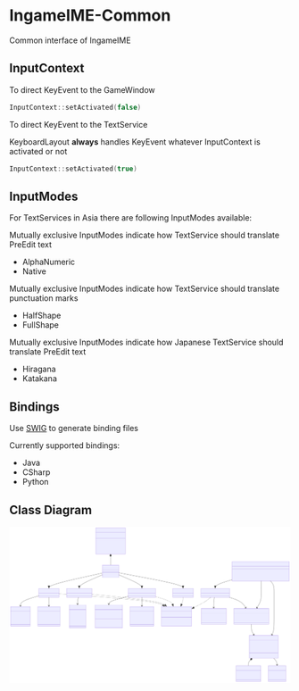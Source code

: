 # IngameIME-Common

Common interface of IngameIME

## InputContext
To direct KeyEvent to the GameWindow
```c++
InputContext::setActivated(false)
```
To direct KeyEvent to the TextService

KeyboardLayout **always** handles KeyEvent whatever InputContext is activated or not
```c++
InputContext::setActivated(true)
```

## InputModes
For TextServices in Asia there are following InputModes available:

Mutually exclusive InputModes indicate how TextService should translate PreEdit text
- AlphaNumeric
- Native

Mutually exclusive InputModes indicate how TextService should translate punctuation marks
- HalfShape
- FullShape

Mutually exclusive InputModes indicate how Japanese TextService should translate PreEdit text
- Hiragana
- Katakana

## Bindings
Use [SWIG](https://github.com/swig/swig) to generate binding files

Currently supported bindings:
- Java
- CSharp
- Python
## Class Diagram
![Class Diagram](docs/ClassDiagram.svg)